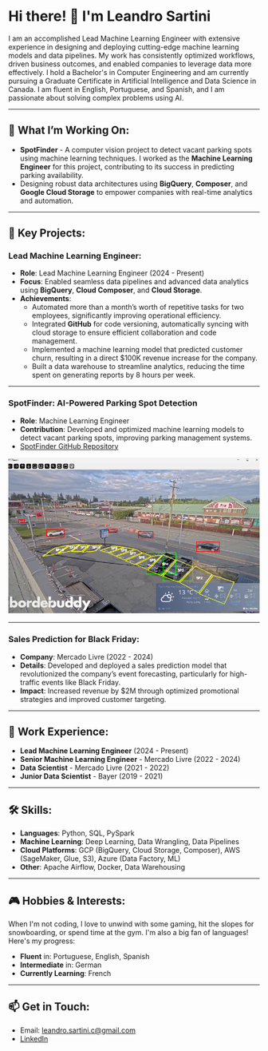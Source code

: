 # Hi there! 👋 I'm Leandro Sartini

I am an accomplished Lead Machine Learning Engineer with extensive experience in designing and deploying cutting-edge machine learning models and data pipelines. My work has consistently optimized workflows, driven business outcomes, and enabled companies to leverage data more effectively. I hold a Bachelor's in Computer Engineering and am currently pursuing a Graduate Certificate in Artificial Intelligence and Data Science in Canada. I am fluent in English, Portuguese, and Spanish, and I am passionate about solving complex problems using AI.

---

## 🔭 What I’m Working On:
- **SpotFinder** - A computer vision project to detect vacant parking spots using machine learning techniques. I worked as the **Machine Learning Engineer** for this project, contributing to its success in predicting parking availability.
- Designing robust data architectures using **BigQuery**, **Composer**, and **Google Cloud Storage** to empower companies with real-time analytics and automation.

---

## 🌟 Key Projects:

### Lead Machine Learning Engineer:
- **Role**: Lead Machine Learning Engineer (2024 - Present)
- **Focus**: Enabled seamless data pipelines and advanced data analytics using **BigQuery**, **Cloud Composer**, and **Cloud Storage**. 
- **Achievements**:
   - Automated more than a month’s worth of repetitive tasks for two employees, significantly improving operational efficiency.
   - Integrated **GitHub** for code versioning, automatically syncing with cloud storage to ensure efficient collaboration and code management.
   - Implemented a machine learning model that predicted customer churn, resulting in a direct $100K revenue increase for the company.
   - Built a data warehouse to streamline analytics, reducing the time spent on generating reports by 8 hours per week.

---

### SpotFinder: AI-Powered Parking Spot Detection
- **Role**: Machine Learning Engineer
- **Contribution**: Developed and optimized machine learning models to detect vacant parking spots, improving parking management systems.
- [SpotFinder GitHub Repository](https://github.com/amannain122/spot-finder)

![SpotFinder Example](https://github.com/amannain122/spot-finder/blob/main/src/images/real_time.png)

---

### Sales Prediction for Black Friday:
- **Company**: Mercado Livre (2022 - 2024)
- **Details**: Developed and deployed a sales prediction model that revolutionized the company’s event forecasting, particularly for high-traffic events like Black Friday.
- **Impact**: Increased revenue by $2M through optimized promotional strategies and improved customer targeting.

---

## 💼 Work Experience:
- **Lead Machine Learning Engineer** (2024 - Present)
- **Senior Machine Learning Engineer** - Mercado Livre (2022 - 2024)
- **Data Scientist** - Mercado Livre (2021 - 2022)
- **Junior Data Scientist** - Bayer (2019 - 2021)

---

## 🛠️ Skills:
- **Languages**: Python, SQL, PySpark
- **Machine Learning**: Deep Learning, Data Wrangling, Data Pipelines
- **Cloud Platforms**: GCP (BigQuery, Cloud Storage, Composer), AWS (SageMaker, Glue, S3), Azure (Data Factory, ML)
- **Other**: Apache Airflow, Docker, Data Warehousing

---

## 🎮 Hobbies & Interests:
When I'm not coding, I love to unwind with some gaming, hit the slopes for snowboarding, or spend time at the gym. I'm also a big fan of languages! Here's my progress:
- **Fluent** in: Portuguese, English, Spanish
- **Intermediate** in: German
- **Currently Learning**: French

---

## 📫 Get in Touch:
- Email: leandro.sartini.c@gmail.com
- [LinkedIn](https://www.linkedin.com/in/leandro-sartini/)
